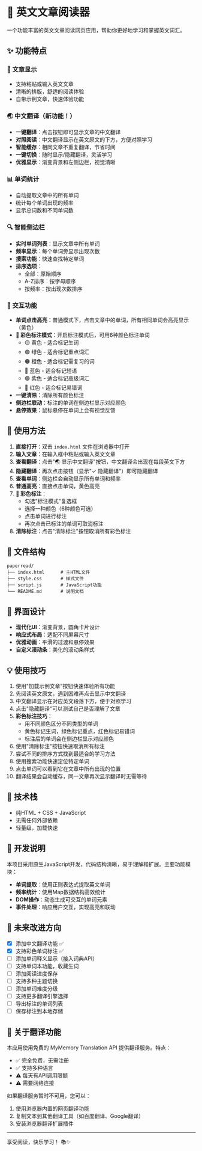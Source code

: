# 📖 英文文章阅读器

一个功能丰富的英文文章阅读网页应用，帮助你更好地学习和掌握英文词汇。

## ✨ 功能特点

### 📝 文章显示
- 支持粘贴或输入英文文章
- 清晰的排版，舒适的阅读体验
- 自带示例文章，快速体验功能

### 🌏 中文翻译（新功能！）
- **一键翻译**：点击按钮即可显示文章的中文翻译
- **对照阅读**：中文翻译显示在英文原文的下方，方便对照学习
- **智能缓存**：相同文章不重复翻译，节省时间
- **一键切换**：随时显示/隐藏翻译，灵活学习
- **优雅显示**：渐变背景和左侧边栏，视觉清晰

### 📊 单词统计
- 自动提取文章中的所有单词
- 统计每个单词出现的频率
- 显示总词数和不同单词数

### 🔍 智能侧边栏
- **实时单词列表**：显示文章中所有单词
- **频率显示**：每个单词旁显示出现次数
- **搜索功能**：快速查找特定单词
- **排序选项**：
  - 全部：原始顺序
  - A-Z排序：按字母顺序
  - 按频率：按出现次数排序

### 🎯 交互功能
- **单词点击高亮**：普通模式下，点击文章中的单词，所有相同单词会高亮显示（黄色）
- **📝 彩色标注模式**：开启标注模式后，可用6种颜色标注单词
  - 🟡 黄色 - 适合标记生词
  - 🟢 绿色 - 适合标记重点词汇
  - 🟠 橙色 - 适合标记需复习的词
  - 🔵 蓝色 - 适合标记短语
  - 🟣 紫色 - 适合标记高级词汇
  - 🔴 红色 - 适合标记易错词
- **一键清除**：清除所有颜色标注
- **侧边栏联动**：标注的单词在侧边栏显示对应颜色
- **悬停效果**：鼠标悬停在单词上会有视觉反馈

## 🚀 使用方法

1. **直接打开**：双击 `index.html` 文件在浏览器中打开
2. **输入文章**：在输入框中粘贴或输入英文文章
3. **查看翻译**：点击"🌏 显示中文翻译"按钮，中文翻译会出现在每段英文下方
4. **隐藏翻译**：再次点击按钮（显示"✓ 隐藏翻译"）即可隐藏翻译
5. **查看单词**：侧边栏会自动显示所有单词和频率
6. **普通高亮**：直接点击单词，黄色高亮
7. **📝 彩色标注**：
   - 勾选"标注模式"复选框
   - 选择一种颜色（6种颜色可选）
   - 点击单词进行标注
   - 再次点击已标注的单词可取消标注
8. **清除标注**：点击"清除标注"按钮取消所有彩色标注

## 📁 文件结构

```
paperread/
├── index.html      # 主HTML文件
├── style.css       # 样式文件
├── script.js       # JavaScript功能
└── README.md       # 说明文档
```

## 🎨 界面设计

- **现代化UI**：渐变背景，圆角卡片设计
- **响应式布局**：适配不同屏幕尺寸
- **优雅动画**：平滑的过渡和悬停效果
- **自定义滚动条**：美化的滚动条样式

## 💡 使用技巧

1. 使用"加载示例文章"按钮快速体验所有功能
2. 先阅读英文原文，遇到困难再点击显示中文翻译
3. 中文翻译显示在对应英文段落下方，便于对照学习
4. 点击"隐藏翻译"可以测试自己是否理解了文章
5. **彩色标注技巧**：
   - 用不同颜色区分不同类型的单词
   - 黄色标记生词，绿色标记重点，红色标记易错词
   - 标注后的单词会在侧边栏显示对应颜色
6. 使用"清除标注"按钮快速取消所有标注
7. 尝试不同的排序方式找到最适合的学习方法
8. 使用搜索功能快速定位特定单词
9. 点击单词可以看到它在文章中所有出现的位置
10. 翻译结果会自动缓存，同一文章再次显示翻译时无需等待

## 🌟 技术栈

- 纯HTML + CSS + JavaScript
- 无需任何外部依赖
- 轻量级，加载快速

## 📝 开发说明

本项目采用原生JavaScript开发，代码结构清晰，易于理解和扩展。主要功能模块：

- **单词提取**：使用正则表达式提取英文单词
- **频率统计**：使用Map数据结构高效统计
- **DOM操作**：动态生成可交互的单词元素
- **事件处理**：响应用户交互，实现高亮和联动

## 🔮 未来改进方向

- [x] 添加中文翻译功能 ✅
- [x] 支持彩色单词标注 ✅
- [ ] 添加单词释义显示（接入词典API）
- [ ] 支持单词本功能，收藏生词
- [ ] 添加阅读进度保存
- [ ] 支持多种主题切换
- [ ] 添加单词难度分级
- [ ] 支持更多翻译引擎选择
- [ ] 导出标注的单词列表
- [ ] 保存标注到本地存储

## 📌 关于翻译功能

本应用使用免费的 MyMemory Translation API 提供翻译服务。特点：

- ✅ 完全免费，无需注册
- ✅ 支持多种语言
- ⚠️ 每天有API调用限额
- ⚠️ 需要网络连接

如果翻译服务暂时不可用，您可以：
1. 使用浏览器内置的网页翻译功能
2. 复制文本到其他翻译工具（如百度翻译、Google翻译）
3. 安装浏览器翻译扩展插件

---

享受阅读，快乐学习！ 📚✨

